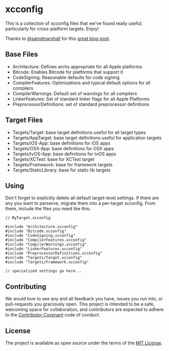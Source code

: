 # xcconfig

This is a collection of xcconfig files that we've found really useful, particularly for cross-platform targets. Enjoy!

Thanks to [@samdmarshall](https://twitter.com/Dirk_Gently) for this [great blog post](http://pewpewthespells.com/blog/xcconfig_guide.html).

## Base Files

- Architecture: Defines archs appropriate for all Apple platforms
- Bitcode: Enables Bitcode for platforms that support it
- CodeSigning: Reasonable defaults for code signing
- CompilerFeatures: Optimizations and typical default options for all compilers
- CompilerWarnings: Default set of warnings for all compilers
- LinkerFeatures: Set of standard linker flags for all Apple Platforms
- PreprocessorDefinitions: set of standard preprocessor definitions

## Target Files
- Targets/Target: base target definitions useful for all target types
- Targets/AppTarget: base target definitions useful for application targets
- Targets/iOS-App: base definitions for iOS apps
- Targets/OSX-App: base definitions for OSX apps
- Targets/tvOS-App: base definitions for tvOS apps
- Targets/XCTest: base for XCTest target
- Targets/Framework: base for framework targets
- Targets/StaticLibrary: base for static lib targets

## Using

Don't forget to explicitly delete all default target-level settings. If there are any you want to perserve, migrate them into a per-target xcconfig. From there, include the files you need like this:

    // MyTarget.xcconfig
    
    #include "Architecture.xcconfig"
    #include "Bitcode.xcconfig"
    #include "CodeSigning.xcconfig"
    #include "CompilerFeatures.xcconfig"
    #include "CompilerWarnings.xcconfig"
    #include "LinkerFeatures.xcconfig"
    #include "PreprocessorDefinitions.xcconfig"
    #include "Targets/Target.xcconfig"
    #include "Targets/Framework.xcconfig"
    
    // specialized settings go here...

## Contributing

We would love to see any and all feedback you have, issues you run into, or pull-requests you graciously open. This project is intended to be a safe, welcoming space for collaboration, and contributors are expected to adhere to the [Contributor Covenant](http://contributor-covenant.org) code of conduct.

## License

The project is available as open source under the terms of the [MIT License](http://opensource.org/licenses/MIT).
